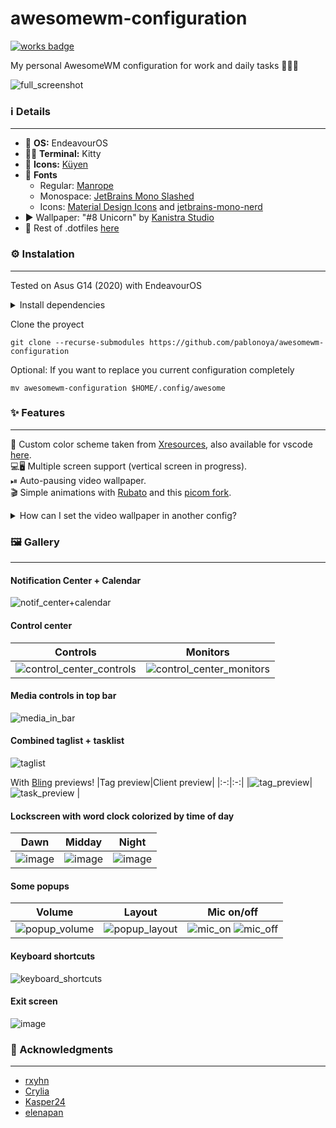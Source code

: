 # awesomewm-configuration
[![works badge](https://cdn.jsdelivr.net/gh/nikku/works-on-my-machine@v0.2.0/badge.svg)](https://github.com/nikku/works-on-my-machine)

My personal AwesomeWM configuration for work and daily tasks 👨🏼‍💻

![full_screenshot](https://user-images.githubusercontent.com/31524852/232510330-a812c5d7-f5e5-4aa3-a7d5-deb58a684390.png)

### ℹ️ Details
---

- 🐧 **OS:**  EndeavourOS
- 🧑‍💻 **Terminal:** Kitty
- 🌙 **Icons:** [Küyen](https://github.com/fabianalexisinostroza/Kuyen-icons)
- 🔡 **Fonts**
  - Regular: [Manrope](https://www.gent.media/manrope)
  - Monospace: [JetBrains Mono Slashed](https://github.com/sharpjs/JetBrainsMonoSlashed#installation)
  - Icons: [Material Design Icons](https://github.com/google/material-design-icons) and [jetbrains-mono-nerd](https://archlinux.org/packages/community/any/ttf-jetbrains-mono-nerd/)
- ▶ Wallpaper: "#8 Unicorn" by [Kanistra Studio](https://www.artstation.com/artwork/Bmd6zm)
- 📄 Rest of .dotfiles [here](https://github.com/pablonoya/dotfiles)

### ⚙ Instalation
---
Tested on Asus G14 (2020) with EndeavourOS

<details>
<summary>Install dependencies</summary>

```
pikaur -S awesome-git picom-simpleanims-git \
acpi acpid acpi_call upower \
pipewire pipewire-alsa pipewire-pulse playerctl pamixer jq \
brightnessctl redshift \
bluez-utils networkmanager polkit-gnome xdotool \
mpv xwinwrap-git lxappearance-gtk3 qt5ct-kde \
blueman network-manager-applet flameshot diodon ulauncher \
asusctl rog-control-center --needed
```
</details>

Clone the proyect
```
git clone --recurse-submodules https://github.com/pablonoya/awesomewm-configuration
```
Optional: If you want to replace you current configuration completely
```
mv awesomewm-configuration $HOME/.config/awesome
```

### ✨ Features
---
🎨 Custom color scheme taken from [Xresources](https://github.com/pablonoya/dotfiles/blob/main/Xresources), also available for vscode [here](https://github.com/pablonoya/seramuriana).  
💻🖥 Multiple screen support (vertical screen in progress).  
⏯ Auto-pausing video wallpaper.  
🎬 Simple animations with [Rubato](https://github.com/andOrlando/rubato) and this [picom fork](https://github.com/fdev31/picom).

<details>
<summary>How can I set the video wallpaper in another config?</summary>

Set video wallpaper using [Awesome Away](https://github.com/shmilee/awesome-away) with a custom window name
https://github.com/pablonoya/awesomewm-configuration/blob/ed0b10fff129717ab1ff3b48abc56d7197345cf8/configuration/video_wallpaper.lua#L15-L26

and autostart this small script
https://github.com/pablonoya/awesomewm-configuration/blob/ed0b10fff129717ab1ff3b48abc56d7197345cf8/configuration/pause_videowallpaper#L3-L12 
</details>

### 🖼 Gallery
---
#### Notification Center + Calendar  
![notif_center+calendar](https://user-images.githubusercontent.com/31524852/232395473-3699e4e0-58a9-41d6-a5a6-305284188977.png)

#### Control center
|Controls|Monitors|
|:-:|:-:|
|![control_center_controls](https://user-images.githubusercontent.com/31524852/232521407-83232103-e1d9-40d7-a2cd-07cf5ddcecd2.png)|![control_center_monitors](https://user-images.githubusercontent.com/31524852/232395856-87c766c4-1058-408c-84f6-e481d9f649cd.png)    |

#### Media controls in top bar
![media_in_bar](https://user-images.githubusercontent.com/31524852/232518944-3f5087f9-40a2-48a5-9b81-c66e2537b1b3.png)

#### Combined taglist + tasklist
![taglist](https://user-images.githubusercontent.com/31524852/232517286-68d3a288-2f5d-4302-bfdb-663334f63f8a.png)

With [Bling](https://github.com/BlingCorp/bling) previews!
|Tag preview|Client preview|
|:-:|:-:|
|![tag_preview](https://user-images.githubusercontent.com/31524852/232521049-1462738a-d58b-473e-a0b8-1fbc72b345bc.png)|![task_preview](https://user-images.githubusercontent.com/31524852/232521057-253397c9-d0bc-499a-aa86-6de24ca126fe.png)  |

#### Lockscreen with word clock colorized by time of day
|Dawn|Midday|Night
|---|---|---|
|![image](https://user-images.githubusercontent.com/31524852/235561130-92c58246-4922-4343-bec6-2c00ef49fe3b.png)|![image](https://user-images.githubusercontent.com/31524852/235560816-588185cc-9696-43c5-b4a6-3bd30a609116.png)|![image](https://user-images.githubusercontent.com/31524852/235561459-06d1b240-0eb5-4724-9dc4-c14b965776cc.png)|

#### Some popups
|Volume|Layout|Mic on/off|
|---|---|---|
|![popup_volume](https://user-images.githubusercontent.com/31524852/232397220-13c26fdc-1ff2-44de-ab4b-68bcbbd047e9.png)|![popup_layout](https://user-images.githubusercontent.com/31524852/232397568-cfee5823-bb7a-4713-a85e-3ccff91fcad3.png)|![mic_on](https://user-images.githubusercontent.com/31524852/232519388-a82a77af-2c01-416b-bbaa-f1e7547103bc.png) ![mic_off](https://user-images.githubusercontent.com/31524852/232519380-ef0ff15f-ad79-43fc-82f9-7346ebfd223f.png)|

#### Keyboard shortcuts
![keyboard_shortcuts](https://user-images.githubusercontent.com/31524852/232522652-dad0f836-6ea0-4d73-aa56-5ea85f241925.png)

#### Exit screen
![image](https://user-images.githubusercontent.com/31524852/235562950-17883931-ef68-4591-a528-f3675e054d2b.png)


### 🤍 Acknowledgments
---
- [rxyhn](https://github.com/rxyhn)
- [Crylia](https://github.com/Crylia)
- [Kasper24](https://github.com/Kasper24)
- [elenapan](https://github.com/elenapan)
